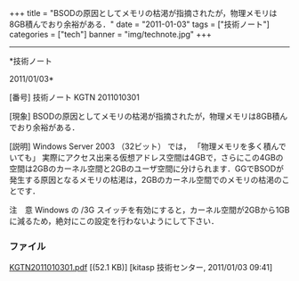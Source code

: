﻿+++
title = "BSODの原因としてメモリの枯渇が指摘されたが，物理メモリは8GB積んでおり余裕がある．"
date = "2011-01-03"
tags = ["技術ノート"]
categories = ["tech"]
banner = "img/technote.jpg"
+++

-----------------------------------------------------------------------------------------------------------------------------

*技術ノート

2011/01/03*


[番号]
技術ノート KGTN 2011010301

[現象]
BSODの原因としてメモリの枯渇が指摘されたが，物理メモリは8GB積んでおり余裕がある．

[説明]
Windows Server 2003 （32ビット） では， 「物理メモリを多く積んでいても」
実際にアクセス出来る仮想アドレス空間は4GBで，さらにこの4GBの空間は2GBのカーネル空間と2GBのユーザ空間に分けられます．GGでBSODが発生する原因となるメモリの枯渇は，2GBのカーネル空間でのメモリの枯渇のことです．

注　意
Windows の /3G
スイッチを有効にすると，カーネル空間が2GBから1GBに減るため，絶対にこの設定を行わないようにして下さい．


### ファイル

 
 


[KGTN2011010301.pdf](http://techreport.kitasp.net/attachments/download/444/KGTN2011010301.pdf)
 [(52.1 KB)] [kitasp 技術センター, 2011/01/03
09:41]


 


 


